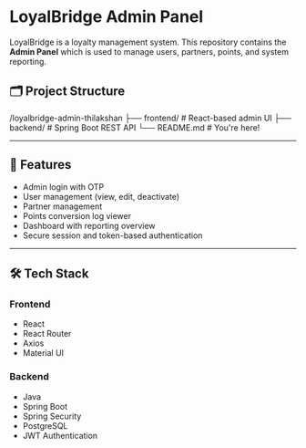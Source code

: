 # LoyalBridge Admin Panel

LoyalBridge is a loyalty management system. This repository contains the **Admin Panel** which is used to manage users, partners, points, and system reporting.

## 🗂️ Project Structure

/loyalbridge-admin-thilakshan
├── frontend/ # React-based admin UI
├── backend/ # Spring Boot REST API
└── README.md # You're here!

---

## 🚀 Features

- Admin login with OTP
- User management (view, edit, deactivate)
- Partner management
- Points conversion log viewer
- Dashboard with reporting overview
- Secure session and token-based authentication

---

## 🛠 Tech Stack

### Frontend

- React
- React Router
- Axios
- Material UI

### Backend

- Java
- Spring Boot
- Spring Security
- PostgreSQL
- JWT Authentication
